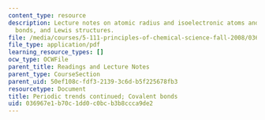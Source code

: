 ```yaml
---
content_type: resource
description: Lecture notes on atomic radius and isoelectronic atoms and ions, covalent
  bonds, and Lewis structures.
file: /media/courses/5-111-principles-of-chemical-science-fall-2008/036967e1b70c1dd0c0bcb3b8ccca9de2_lecnotes10.pdf
file_type: application/pdf
learning_resource_types: []
ocw_type: OCWFile
parent_title: Readings and Lecture Notes
parent_type: CourseSection
parent_uid: 50ef108c-fdf3-2139-3c6d-b5f225678fb3
resourcetype: Document
title: Periodic trends continued; Covalent bonds
uid: 036967e1-b70c-1dd0-c0bc-b3b8ccca9de2
---
```

